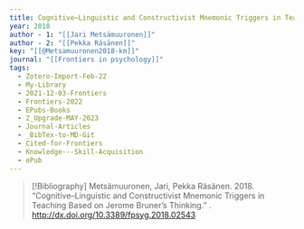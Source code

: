 ```yaml
---
title: Cognitive–Linguistic and Constructivist Mnemonic Triggers in Teaching Based on Jerome Bruner’s Thinking
year: 2018
author - 1: "[[Jari Metsämuuronen]]"
author - 2: "[[Pekka Räsänen]]"
key: "[[@Metsamuuronen2018-km]]"
journal: "[[Frontiers in psychology]]"
tags:
  - Zotero-Import-Feb-22
  - My-Library
  - 2021-12-03-Frontiers
  - Frontiers-2022
  - EPubs-Books
  - 2_Upgrade-MAY-2023
  - Journal-Articles
  - _BibTex-to-MD-Git
  - Cited-for-Frontiers
  - Knowledge---Skill-Acquisition
  - ePub
---
```


> [!Bibliography]
> Metsämuuronen, Jari, Pekka Räsänen. 2018. “Cognitive–Linguistic and Constructivist Mnemonic Triggers in Teaching Based on Jerome Bruner’s Thinking.” . http://dx.doi.org/10.3389/fpsyg.2018.02543